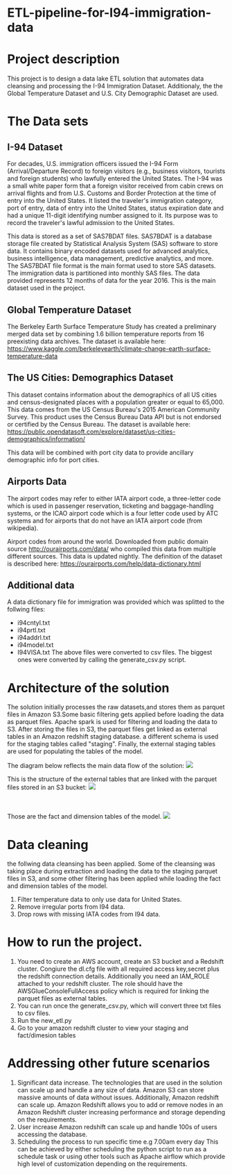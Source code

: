 # ETL-pipeline-for-I94-immigration-data

# Project description
This project is to design a data lake ETL solution that automates data cleansing and processing the I-94 Immigration Dataset. Additionaly, the the Global Temperature Dataset and U.S. City Demographic Dataset are used. 

# The Data sets
## I-94 Dataset
For decades, U.S. immigration officers issued the I-94 Form (Arrival/Departure Record) to foreign visitors (e.g., business visitors, tourists and foreign students) who lawfully entered the United States. The I-94 was a small white paper form that a foreign visitor received from cabin crews on arrival flights and from U.S. Customs and Border Protection at the time of entry into the United States. It listed the traveler's immigration category, port of entry, data of entry into the United States, status expiration date and had a unique 11-digit identifying number assigned to it. Its purpose was to record the traveler's lawful admission to the United States.

This data is stored as a set of SAS7BDAT files. SAS7BDAT is a database storage file created by Statistical Analysis System (SAS) software to store data. It contains binary encoded datasets used for advanced analytics, business intelligence, data management, predictive analytics, and more. The SAS7BDAT file format is the main format used to store SAS datasets.
The immigration data is partitioned into monthly SAS files. The data provided represents 12 months of data for the year 2016. This is the main dataset used in the project.

## Global Temperature Dataset
The Berkeley Earth Surface Temperature Study has created a preliminary merged data set by combining 1.6 billion temperature reports from 16 preexisting data archives.
The dataset is available here: https://www.kaggle.com/berkeleyearth/climate-change-earth-surface-temperature-data

## The US Cities: Demographics Dataset
This dataset contains information about the demographics of all US cities and census-designated places with a population greater or equal to 65,000. 
This data comes from the US Census Bureau's 2015 American Community Survey.
This product uses the Census Bureau Data API but is not endorsed or certified by the Census Bureau.
The dataset is available here: https://public.opendatasoft.com/explore/dataset/us-cities-demographics/information/

This data will be combined with port city data to provide ancillary demographic info for port cities.

 
## Airports Data
The airport codes may refer to either IATA airport code, a three-letter code which is used in passenger reservation, ticketing and baggage-handling systems, or the ICAO airport code which is a four letter code used by ATC systems and for airports that do not have an IATA airport code (from wikipedia).

Airport codes from around the world. Downloaded from public domain source http://ourairports.com/data/ who compiled this data from multiple different sources. This data is updated nightly.
The definition of the dataset is described here: https://ourairports.com/help/data-dictionary.html

## Additional data
A data dictionary file for immigration was provided which was splitted to the follwing files:
- i94cntyl.txt
- i94prtl.txt 
- i94addrl.txt
- i94model.txt
- I94VISA.txt
The above files were converted to csv files. The biggest ones were converted by calling the generate_csv.py script.

# Architecture of the solution
The solution initially processes the raw datasets,and stores them as parquet files in Amazon S3.Some basic filtering gets applied before loading the data as parquet files. Apache spark is used for filtering and loading the data to S3.
After storing the files in S3, the parquet files get linked as external tables in an Amazon redshift staging database. a different schema is used for the staging tables called "staging". Finally, the external staging tables are used for populating the tables of the model.

The diagram below reflects the main data flow of the solution:
<img src="/images/model.jpg">

This is the structure of the external tables that are linked with the parquet files stored in an S3 bucket:
<img src="/images/staging.jpg">


<br><br>
Those are the fact and dimension tables of the model.
<img src="/images/model-tables.jpg">





# Data cleaning
the follwing data cleansing has been applied. Some of the cleansing was taking place during extraction and loading the data to the staging parquet files in S3, and some other filtering has been applied while loading the fact and dimension tables of the model.

1. Filter temperature data to only use data for United States.
2. Remove irregular ports from I94 data.
3. Drop rows with missing IATA codes from I94 data.

# How to run the project.
1. You need to create an AWS account, create an S3 bucket and a Redshift cluster. Congiure the dl.cfg file with all required access key,secret plus the redshift connection details. Additionally you need an IAM_ROLE attached to your redshift cluster. The role should have the AWSGlueConsoleFullAccess policy which is required for linking the parquet files as external tables.
2. You can run once the generate_csv.py, which will convert three txt files to csv files.
3. Run the new_etl.py
4. Go to your amazon redshift cluster to view your staging and fact/dimesion tables 

# Addressing other future scenarios
1. Significant data increase. 
The technologies that are used in the solution can scale up and handle a any size of data. Amazon S3 can store massive amounts of data without issues. Additionally, Amazon redshift can scale up. Amazon Redshift allows you to add or remove nodes in an Amazon Redshift cluster increasing performance and storage depending on the requirements.
2. User increase 
Amazon redshift can scale up and handle 100s of users accessing the database. 
3. Scheduling the process to run specific time e.g 7.00am every day
This can be achieved by either scheduling the python script to run as a schedule task or using other tools such as Apache airflow which provide high level of customization depending on the requirements. 
